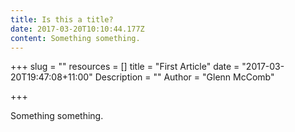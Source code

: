 ```yaml
---
title: Is this a title?
date: 2017-03-20T10:10:44.177Z
content: Something something.
---
```


+++
slug = ""
resources = []
title = "First Article"
date = "2017-03-20T19:47:08+11:00"
Description = ""
Author = "Glenn McComb"

+++

Something something.